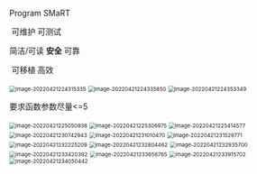 Program SMaRT

​	    可维护 	可测试

简洁/可读   **安全**	可靠

​	   可移植		高效



<img src="华为Clean Code.assets/image-20220421224315335.png" alt="image-20220421224315335" style="zoom:67%;" />



<img src="华为Clean Code.assets/image-20220421224335850.png" alt="image-20220421224335850" style="zoom:67%;" />

<img src="华为Clean Code.assets/image-20220421224353349.png" alt="image-20220421224353349" style="zoom:67%;" />

要求函数参数尽量<=5



<img src="华为Clean Code.assets/image-20220421225050938.png" alt="image-20220421225050938" style="zoom: 67%;" />

<img src="华为Clean Code.assets/image-20220421225306975.png" alt="image-20220421225306975" style="zoom:67%;" />

<img src="华为Clean Code.assets/image-20220421225414577.png" alt="image-20220421225414577" style="zoom:67%;" />

<img src="华为Clean Code.assets/image-20220421230742943.png" alt="image-20220421230742943" style="zoom:67%;" />

<img src="华为Clean Code.assets/image-20220421231010470.png" alt="image-20220421231010470" style="zoom:67%;" />

<img src="华为Clean Code.assets/image-20220421231529771.png" alt="image-20220421231529771" style="zoom:67%;" />

<img src="华为Clean Code.assets/image-20220421232225209.png" alt="image-20220421232225209" style="zoom:67%;" />







<img src="华为Clean Code.assets/image-20220421232804462.png" alt="image-20220421232804462" style="zoom:67%;" />



<img src="华为Clean Code.assets/image-20220421232935700.png" alt="image-20220421232935700" style="zoom:67%;" />



<img src="华为Clean Code.assets/image-20220421233420392.png" alt="image-20220421233420392" style="zoom:67%;" />









<img src="华为Clean Code.assets/image-20220421233656765.png" alt="image-20220421233656765" style="zoom:67%;" />

<img src="华为Clean Code.assets/image-20220421233915702.png" alt="image-20220421233915702" style="zoom:67%;" />

<img src="华为Clean Code.assets/image-20220421234050442.png" alt="image-20220421234050442" style="zoom:67%;" />













































































































































